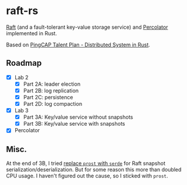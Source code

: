 # raft-rs 

[Raft](https://raft.github.io/) (and a fault-tolerant key-value storage service) and [Percolator](https://research.google/pubs/pub36726/) implemented in Rust.

Based on [PingCAP Talent Plan - Distributed System in Rust](https://github.com/pingcap/talent-plan/blob/master/courses/dss/README.md).

## Roadmap

- [x] Lab 2
  - [x] Part 2A: leader election
  - [x] Part 2B: log replication
  - [x] Part 2C: persistence
  - [x] Part 2D: log compaction
- [x] Lab 3
  - [x] Part 3A: Key/value service without snapshots 
  - [x] Part 3B: Key/value service with snapshots
- [x] Percolator 

## Misc.

At the end of 3B, I tried [replace `prost` with `serde`](https://github.com/yinfredyue/raft-rs/commit/41f54dc66d00173d8255a9f9b1c949c97d551a95) for Raft snapshot serialization/deserialization. But for some reason this more than doubled CPU usage. I haven't figured out the cause, so I sticked with `prost`.


